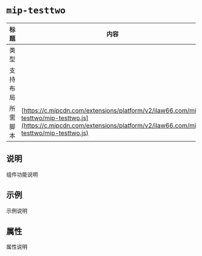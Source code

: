 # `mip-testtwo`

标题|内容
----|----
类型|
支持布局|
所需脚本| [https://c.mipcdn.com/extensions/platform/v2/ilaw66.com/mip-testtwo/mip-testtwo.js](https://c.mipcdn.com/extensions/platform/v2/ilaw66.com/mip-testtwo/mip-testtwo.js)

## 说明

组件功能说明

## 示例

示例说明

## 属性

属性说明
